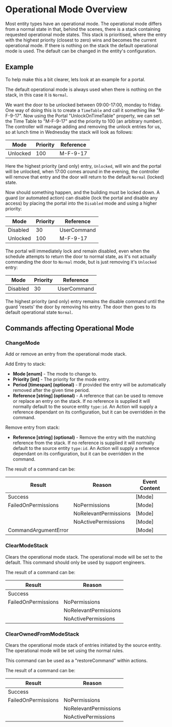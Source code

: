# Operational Mode Overview

Most entity types have an operational mode. The operational mode differs from a normal state in that, behind the scenes, there is a stack containing requested operational mode states. This stack is prioritised, where the entry with the highest priority (closest to zero) wins and becomes the current operational mode. If there is nothing on the stack the default operational mode is used. The default can be changed in the entity's configuration.

## Example

To help make this a bit clearer, lets look at an example for a portal.

The default operational mode is always used when there is nothing on the stack, in this case it is `Normal`.

We want the door to be unlocked between 09:00-17:00, monday to friday. One way of doing this is to create a `TimeTable` and call it something like "M-F-9-17". Now using the Portal "UnlockOnTimeTable" property, we can set the Time Table to "M-F-9-17" and the priority to 100 (an arbitrary number). The controller will manage adding and removing the unlock entries for us, so at lunch time in Wednesday the stack will look as follows:

| Mode     | Priority | Reference    |
|----------|----------|--------------|
| Unlocked | 100      | M-F-9-17     |

Here the highest priority (and only) entry, `Unlocked`, will win and the portal will be unlocked, when 17:00 comes around in the evening, the controller will remove that entry and the door will return to the default `Normal` (locked) state.

Now should something happen, and the building must be locked down. A guard (or automated action) can disable (lock the portal and disable any access) by placing the portal into the `Disabled` mode and using a higher priority:

| Mode     | Priority | Reference    |
|----------|----------|--------------|
| Disabled | 30       | UserCommand  |
| Unlocked | 100      | M-F-9-17     |

The portal will immediately lock and remain disabled, even when the schedule attempts to return the door to normal state, as it's not actually commanding the door to `Normal` mode, but is just removing it's `Unlocked` entry:

| Mode     | Priority | Reference    |
|----------|----------|--------------|
| Disabled | 30       | UserCommand  |

The highest priority (and only) entry remains the disable command until the guard 'resets' the door by removing his entry. The door then goes to its default operational state `Normal`.

## Commands affecting Operational Mode

### ChangeMode

Add or remove an entry from the operational mode stack.

Add Entry to stack:

- **Mode [enum]** - The mode to change to.
- **Priority [int]** - The priority for the mode entry.
- **Period [timespan] (optional)** - If provided the entry will be automatically removed after the given time period.
- **Reference [string] (optional)** - A reference that can be used to remove or replace an entry on the stack. If no reference is supplied it will normally default to the source entity `type:id`. An Action will supply a reference dependant on its configuration, but it can be overridden in the command.

Remove entry from stack:

- **Reference [string] (optional)** - Remove the entry with the matching reference from the stack. If no reference is supplied it will normally default to the source entity `type:id`. An Action will supply a reference dependant on its configuration, but it can be overridden in the command.

The result of a command can be:

| **Result**           | **Reason**            |   **Event Content** |
|----------------------|-----------------------|---------------------|
| Success              |                       | [Mode]              |
| FailedOnPermissions  | NoPermissions         | [Mode]              |
|                      | NoRelevantPermissions | [Mode]              |
|                      | NoActivePermissions   | [Mode]              |
| CommandArgumentError |                       | [Mode]              |

### ClearModeStack

Clears the operational mode stack. The operational mode will be set to the default. This command should only be used by support engineers.

The result of a command can be:

| **Result**           | **Reason**            |
|----------------------|-----------------------|
| Success              |                       |
| FailedOnPermissions  | NoPermissions         |
|                      | NoRelevantPermissions |
|                      | NoActivePermissions   |

### ClearOwnedFromModeStack

Clears the operational mode stack of entries initiated by the source entity. The operational mode will be set using the normal rules.

This command can be used as a "restoreCommand" within actions.

The result of a command can be:

| **Result**           | **Reason**            |
|----------------------|-----------------------|
| Success              |                       |
| FailedOnPermissions  | NoPermissions         |
|                      | NoRelevantPermissions |
|                      | NoActivePermissions   |

